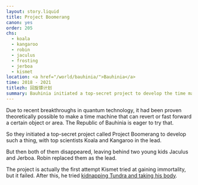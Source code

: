 ```yaml
---
layout: story.liquid
title: Project Boomerang
canon: yes
order: 205
chs:
  - koala
  - kangaroo
  - robin
  - jaculus
  - frosting
  - jerboa
  - kismet
location: <a href="/world/bauhinia/">Bauhinia</a>
time: 2018 - 2021
titlezh: 回旋镖计划
summary: Bauhinia initiated a top-secret project to develop the time machine.
---
```


Due to recent breakthroughs in quantum technology, it had been proven theoretically possible to make a time machine that can revert or fast forward a certain object or area. The Republic of Bauhinia is eager to try that.

So they initiated a top-secret project called Project Boomerang to develop such a thing, with top scientists Koala and Kangaroo in the lead.

But then both of them disappeared, leaving behind two young kids Jaculus and Jerboa. Robin replaced them as the lead.

The project is actually the first attempt Kismet tried at gaining immortality, but it failed. After this, he tried [kidnapping Tundra and taking his body](/stories/the-hunt-for-tundra/).
